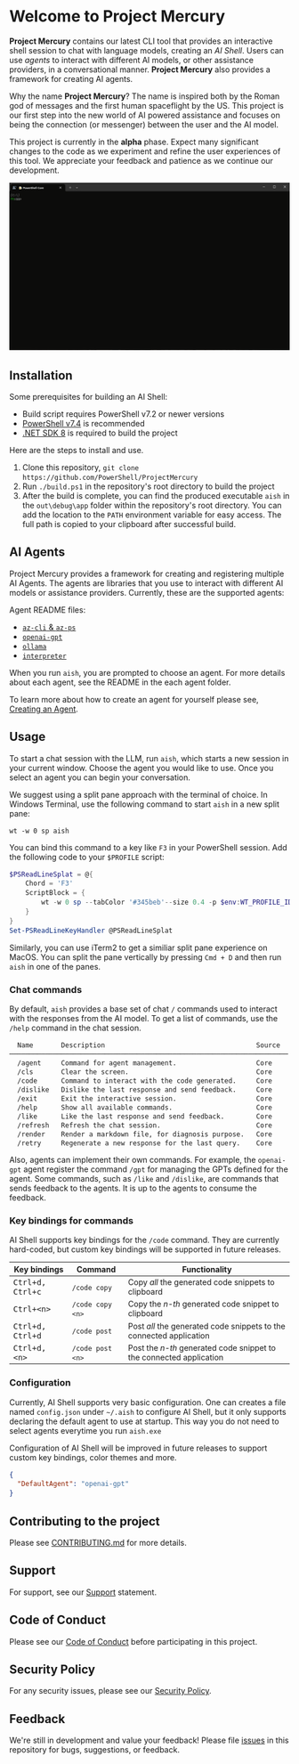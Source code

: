# Welcome to Project Mercury

**Project Mercury** contains our latest CLI tool that provides an interactive shell session to chat
with language models, creating an *AI Shell*. Users can use _agents_ to interact with different AI models, or other
assistance providers, in a conversational manner. **Project Mercury** also provides a framework for
creating AI agents.

Why the name **Project Mercury**? The name is inspired both by the Roman god of messages and the
first human spaceflight by the US. This project is our first step into the new world of AI powered
assistance and focuses on being the connection (or messenger) between the user and the AI model.

This project is currently in the **alpha** phase. Expect many significant changes to the code as we
experiment and refine the user experiences of this tool. We appreciate your feedback and patience as
we continue our development.

![GIF showing demo of the AI Shell][04]

## Installation

Some prerequisites for building an AI Shell:

- Build script requires PowerShell v7.2 or newer versions
- [PowerShell v7.4][11] is recommended
- [.NET SDK 8][09] is required to build the project

Here are the steps to install and use.

1. Clone this repository, `git clone https://github.com/PowerShell/ProjectMercury`
2. Run `./build.ps1` in the repository's root directory to build the project
3. After the build is complete, you can find the produced executable `aish` in the `out\debug\app`
   folder within the repository's root directory. You can add the location to the `PATH` environment
   variable for easy access. The full path is copied to your clipboard after successful build.

## AI Agents

Project Mercury provides a framework for creating and registering multiple AI Agents. The agents are
libraries that you use to interact with different AI models or assistance providers. Currently,
these are the supported agents:

Agent README files:

- [`az-cli` & `az-ps`][13]
- [`openai-gpt`][08]
- [`ollama`][06]
- [`interpreter`][07]

When you run `aish`, you are prompted to choose an agent. For more details about each agent, see the
README in the each agent folder.

To learn more about how to create an agent for yourself please see, [Creating an Agent][03].

## Usage

To start a chat session with the LLM, run `aish`, which starts a new session in your current window.
Choose the agent you would like to use. Once you select an agent you can begin your conversation.

We suggest using a split pane approach with the terminal of choice. In Windows Terminal, use the
following command to start `aish` in a new split pane:

```shell
wt -w 0 sp aish
```

You can bind this command to a key like `F3` in your PowerShell session. Add the following code to
your `$PROFILE` script:

```powershell
$PSReadLineSplat = @{
    Chord = 'F3'
    ScriptBlock = {
        wt -w 0 sp --tabColor '#345beb'--size 0.4 -p $env:WT_PROFILE_ID --title 'AIShell' <full-path-to-aish.exe>
    }
}
Set-PSReadLineKeyHandler @PSReadLineSplat
```

Similarly, you can use iTerm2 to get a similiar split pane experience on MacOS. You can split the pane vertically by pressing `Cmd + D` and then run `aish` in one of the panes.

### Chat commands

By default, `aish` provides a base set of chat `/` commands used to interact with the responses from
the AI model. To get a list of commands, use the `/help` command in the chat session.

```
  Name       Description                                      Source
──────────────────────────────────────────────────────────────────────
  /agent     Command for agent management.                    Core
  /cls       Clear the screen.                                Core
  /code      Command to interact with the code generated.     Core
  /dislike   Dislike the last response and send feedback.     Core
  /exit      Exit the interactive session.                    Core
  /help      Show all available commands.                     Core
  /like      Like the last response and send feedback.        Core
  /refresh   Refresh the chat session.                        Core
  /render    Render a markdown file, for diagnosis purpose.   Core
  /retry     Regenerate a new response for the last query.    Core
```

Also, agents can implement their own commands. For example, the `openai-gpt` agent register the command `/gpt`
for managing the GPTs defined for the agent. Some commands, such as `/like` and `/dislike`, are commands that
sends feedback to the agents. It is up to the agents to consume the feedback.

### Key bindings for commands

AI Shell supports key bindings for the `/code` command.
They are currently hard-coded, but custom key bindings will be supported in future releases.

| Key bindings              | Command          | Functionality |
| ------------------------- | ---------------- | ------------- |
| <kbd>Ctrl+d, Ctrl+c</kbd> | `/code copy`     | Copy _all_ the generated code snippets to clipboard |
| <kbd>Ctrl+\<n\></kbd>     | `/code copy <n>` | Copy the _n-th_ generated code snippet to clipboard |
| <kbd>Ctrl+d, Ctrl+d</kbd> | `/code post`     | Post _all_ the generated code snippets to the connected application |
| <kbd>Ctrl+d, \<n\></kbd>  | `/code post <n>` | Post the _n-th_ generated code snippet to the connected application |

### Configuration

Currently, AI Shell supports very basic configuration. One can creates a file named `config.json` under `~/.aish` to configure AI Shell,
but it only supports declaring the default agent to use at startup. This way you do not need to select agents everytime you run `aish.exe`

Configuration of AI Shell will be improved in future releases to support custom key bindings, color themes and more.

```json
{
  "DefaultAgent": "openai-gpt"
}
```

## Contributing to the project

Please see [CONTRIBUTING.md][02] for more details.

## Support

For support, see our [Support][05] statement.

## Code of Conduct

Please see our [Code of Conduct][01] before participating in this project.

## Security Policy

For any security issues, please see our [Security Policy][12].

## Feedback

We're still in development and value your feedback! Please file [issues][10] in this repository for
bugs, suggestions, or feedback.

<!-- link references -->
[01]: ./docs/CODE_OF_CONDUCT.md
[02]: ./docs/CONTRIBUTING.md
[03]: ./docs/development/CreatingAnAgent.md
[04]: ./docs/media/AIShellDemo.gif
[05]: ./docs/SUPPORT.md
[06]: ./shell/agents/AIShell.Ollama.Agent/README.md
[07]: ./shell/agents/AIShell.Interpreter.Agent/README.md
[08]: ./shell/agents/AIShell.OpenAI.Agent/README.md
[09]: https://dotnet.microsoft.com/en-us/download
[10]: https://github.com/PowerShell/ProjectMercury/issues
[11]: https://learn.microsoft.com/powershell/scripting/install/installing-powershell
[12]: ./docs/SECURITY.md
[13]: ./shell/agents/ShellCopilot.Azure.Agent/README.md
